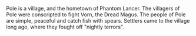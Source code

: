 Pole is a village, and the hometown of  Phantom Lancer. The villagers of Pole were conscripted to fight Vorn, the Dread Magus. The people of Pole are simple, peaceful and catch fish with spears. Settlers came to the village long ago, where they fought off "nightly terrors".